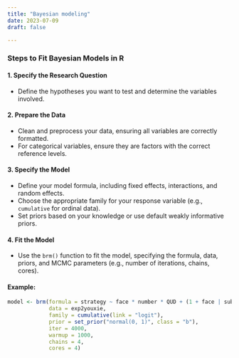 ```yaml
---
title: "Bayesian modeling"
date: 2023-07-09
draft: false

---
```



### Steps to Fit Bayesian Models in R ###

#### 1. Specify the Research Question
- Define the hypotheses you want to test and determine the variables involved.

#### 2. Prepare the Data
- Clean and preprocess your data, ensuring all variables are correctly formatted.
- For categorical variables, ensure they are factors with the correct reference levels.

#### 3. Specify the Model
- Define your model formula, including fixed effects, interactions, and random effects.
- Choose the appropriate family for your response variable (e.g., `cumulative` for ordinal data).
- Set priors based on your knowledge or use default weakly informative priors.

#### 4. Fit the Model
- Use the `brm()` function to fit the model, specifying the formula, data, priors, and MCMC parameters (e.g., number of iterations, chains, cores).

#### Example:
```r
model <- brm(formula = strategy ~ face * number * QUD + (1 + face | subject),
             data = exp2youxie, 
             family = cumulative(link = "logit"),
             prior = set_prior("normal(0, 1)", class = "b"),
             iter = 4000, 
             warmup = 1000, 
             chains = 4, 
             cores = 4)
```


